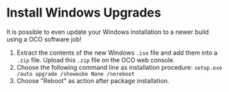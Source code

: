 # Install Windows Upgrades
It is possible to even update your Windows installation to a newer build using a OCO software job!

1. Extract the contents of the new Windows `.iso` file and add them into a `.zip` file. Upload this `.zip` file on the OCO web console.
2. Choose the following command line as installation procedure: `setup.exe /auto upgrade /showoobe None /noreboot`
3. Choose "Reboot" as action after package installation.
